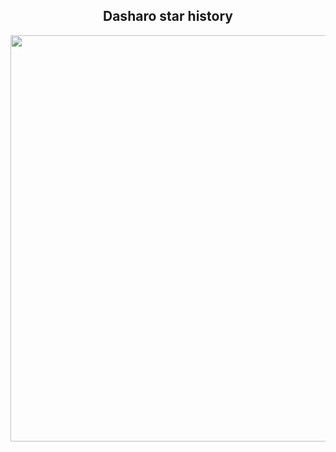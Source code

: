 ## <center>Dasharo star history</center>

<center><img src="/@fs/repo/img/dug_11/star-history.png" width="650"></center>

<!--

Take on 2025/09/18

https://star-history.com/#Dasharo/coreboot&Dasharo/docs&Dasharo/dasharo-issues

-->
